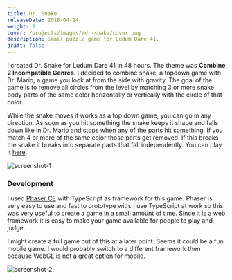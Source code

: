 ```yaml
---
title: Dr. Snake
releaseDate: 2018-04-24
weight: 2
cover: /projects/images//dr-snake/cover.png
description: Small puzzle game for Ludum Dare 41.
draft: false
---
```


I created Dr. Snake for Ludum Dare 41 in 48 hours. The theme was **Combine 2 Incompatible Genres**. I decided to combine snake, a topdown game with Dr. Mario, a game you look at from the side with gravity. The goal of the game is to remove all circles from the level by matching 3 or more snake body parts of the same color horizontally or vertically with the circle of that color.

While the snake moves it works as a top down game, you can go in any direction. As soon as you hit something the snake keeps it shape and falls down like in Dr. Mario and stops when any of the parts hit something. If you match 4 or more of the same color those parts get removed. If this breaks the snake it breaks into separate parts that fall independently. You can play it [here](https://codescapade.github.io/LD41/).

![screenshot-1](/projects/images/dr-snake/screenshot-1.png)


### Development
I used [Phaser CE](https://phaser.io/download/phaserce) with TypeScript as framework for this game. Phaser is very easy to use and fast to prototype with. I use TypeScript at work so this was very useful to create a game in a small amount of time. Since it is a web framework it is easy to make your game available for people to play and judge. 

I might create a full game out of this at a later point. Seems it could be a fun mobile game. I would probably switch to a different framework then because WebGL is not a great option for mobile.

![screenshot-2](/projects/images/dr-snake/screenshot-2.png)